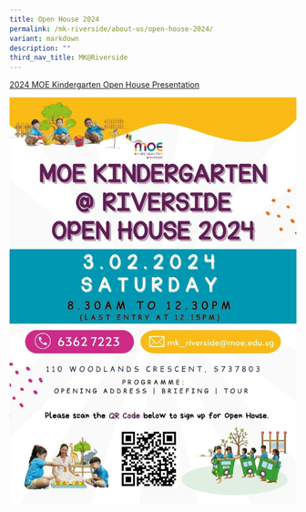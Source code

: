 ```yaml
---
title: Open House 2024
permalink: /mk-riverside/about-us/open-house-2024/
variant: markdown
description: ""
third_nav_title: MK@Riverside
---
```

[2024 MOE Kindergarten Open House Presentation](/files/MK%20files/2024_moe_kindergarten_open_house_presentation.pdf)

![](/images/MK/MK_open_house_2024.jpg)